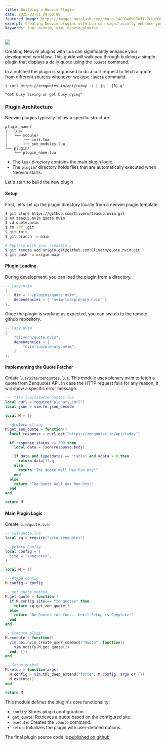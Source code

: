 ```yaml
---
title: Building a Neovim Plugin
date: 2025-03-01 00:00:00
featured_image: https://images.unsplash.com/photo-1489846986031-7cea03ab8fd0?q=75&fm=jpg&w=1000&fit=max
excerpt: Creating Neovim plugins with Lua can significantly enhance your development workflow. This guide will walk you through building a simple plugin that displays a daily quote.
keywords: lua, neovim, vim, neovim-plugins
---
```


![](https://images.unsplash.com/photo-1489846986031-7cea03ab8fd0?q=75&fm=jpg&w=1000&fit=max)

Creating Neovim plugins with Lua can significantly enhance your development workflow. This guide will walk you through building a simple plugin that displays a daily quote using the `:Quote` command.

In a nutshell the plugin is supposed to do a curl request to fetch a quote from different sources whenever we type `:Quote` command.

```
$ curl https://zenquotes.io/api/today -s | jq '.[0].q'

"Get busy living or get busy dying"
```

### Plugin Architecture

Neovim plugins typically follow a specific structure:

```
plugin_name/
├── lua/
│   └── module/
│       ├── init.lua
│       └── sub_modules.lua
└── plugin/
    └── plugin_name.lua
```

- The `lua/` directory contains the main plugin logic.
- The `plugin/` directory holds files that are automatically executed when Neovim starts.

Let's start to build the new plugin

#### Setup

First, let's set up the plugin directory locally from a neovim plugin template:

```bash
$ git clone https://github.com/Clivern/teacup.nvim.git
$ mv teacup.nvim quote.nvim
$ cd quote.nvim
$ rm -rf .git
$ git init
$ git branch -m main

# Replace with your repository
$ git remote add origin git@github.com:Clivern/quote.nvim.git
$ git push -u origin main
```

#### Plugin Loading

During development, you can load the plugin from a directory.

```lua
-- lazy.nvim
{
    dir = "~/plugins/quote.nvim",
    dependencies = { "nvim-lua/plenary.nvim" },
},
```

Once the plugin is working as expected, you can switch to the remote github repository.

```lua
-- lazy.nvim
{
    "clivern/quote.nvim",
    dependencies = {
        "nvim-lua/plenary.nvim",
    }
},
```

#### Implementing the Quote Fetcher

Create `lua/site/zenquotes.lua`. This module uses plenary.nvim to fetch a quote from Zenquotes API. In case the HTTP request fails for any reason, it will show a specific error message.

```lua
--- file lua/site/zenquotes.lua
local curl = require("plenary.curl")
local json = vim.fn.json_decode

local M = {}

---@return string
M.get_zen_quote = function()
  local response = curl.get("https://zenquotes.io/api/today")

  if response.status == 200 then
    local data = json(response.body)

    if data and type(data) == "table" and #data > 0 then
      return data[1].q
    else
      return "The Quote Well Has Run Dry!"
    end
  else
    return "The Quote Well Has Run Dry!"
  end
end

return M
```

#### Main Plugin Logic

Create `lua/quote.lua`:

```lua
-- lua/quote.lua
local zq = require("site.zenquotes")

---@class Config
local config = {
  site = "zenquotes",
}

local M = {}

---@type Config
M.config = config

-- get quote method
M.get_quote = function()
  if M.config.site == "zenquotes" then
    return zq.get_zen_quote()
  else
    return "No Quotes for You... Until Setup is Complete!"
  end
end

-- Execute plugin
M.execute = function()
  vim.api.nvim_create_user_command("Quote", function()
    vim.notify(M.get_quote())
  end, {})
end

-- Setup method
M.setup = function(args)
  M.config = vim.tbl_deep_extend("force", M.config, args or {})
  M.execute()
end

return M
```

This module defines the plugin's core functionality:

- `config`: Stores plugin configuration.
- `get_quote`: Retrieves a quote based on the configured site.
- `execute`: Creates the `:Quote` command.
- `setup`: Initializes the plugin with user-defined options.

The final plugin source code is [published on github](https://github.com/Clivern/quote.nvim)
